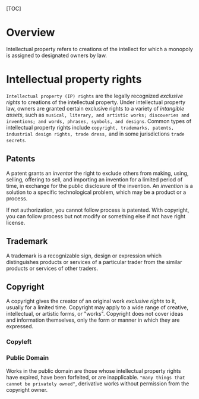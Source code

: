 [TOC]

# Overview

Intellectual property refers to creations of the intellect for which a
monopoly is assigned to designated owners by law.


# Intellectual property rights

`Intellectual property (IP) rights` are the legally recognized
*exclusive rights* to creations of the intellectual property. Under
intellectual property law, owners are granted certain exclusive rights
to a variety of *intangible assets*, such as `musical, literary, and
artistic works; discoveries and inventions; and words, phrases, symbols,
and designs`. Common types of intellectual property rights include
`copyright, trademarks, patents, industrial design rights, trade dress,`
and in some jurisdictions `trade secrets`.

## Patents

A patent grants an *inventor* the right to exclude others from making,
using, selling, offering to sell, and importing an invention for a
limited period of time, in exchange for the public disclosure of the
invention. An *invention* is a solution to a specific technological
problem, which may be a product or a process.

If not authorization, you cannot follow process is patented. With
copyright, you can follow process but not modify or something else if
not have right license.

## Trademark

A trademark is a recognizable sign, design or expression which
distinguishes products or services of a particular trader from the
similar products or services of other traders.

## Copyright

A copyright gives the creator of an original work *exclusive rights* to
it, usually for a limited time. Copyright may apply to a wide range of
creative, intellectual, or artistic forms, or "works". Copyright does
not cover ideas and information themselves, only the form or manner in
which they are expressed.

### Copyleft


### Public Domain

Works in the public domain are those whose intellectual property rights
have expired, have been forfeited, or are inapplicable. `"many things
that cannot be privately owned"`, derivative works without permission
from the copyright owner.
